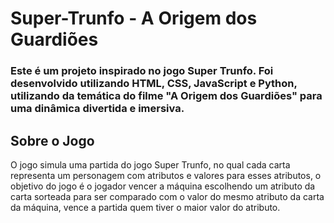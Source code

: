 # Super-Trunfo - A Origem dos Guardiões

### Este é um projeto inspirado no jogo Super Trunfo. Foi desenvolvido utilizando HTML, CSS, JavaScript e Python, utilizando da temática do filme "A Origem dos Guardiões" para uma dinâmica divertida e imersiva.

## Sobre o Jogo
O jogo simula uma partida do jogo Super Trunfo, no qual cada carta representa um personagem com atributos e valores para esses atributos, o objetivo do jogo é o jogador vencer a máquina escolhendo um atributo da carta sorteada para ser comparado com o valor do mesmo atributo da carta da máquina, vence a partida quem tiver o maior valor do atributo.
